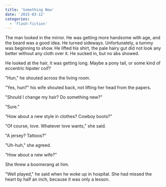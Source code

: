 ```yaml
---
title: 'Something New'
date: '2015-03-12'
categories:
  - 'flash-fiction'
---
```


The man looked in the mirror. He was getting more handsome with age, and the
beard was a good idea. He turned sideways. Unfortunately, a tummy was beginning
to show. He lifted his shirt, the pale hairy gut did not look any better without
any cloth over it. He sucked in, but no abs showed.

He looked at the hair, it was getting long. Maybe a pony tail, or some kind of
eccentric hipster coif?

"Hun," he shouted across the living room.

"Yes, hun?" his wife shouted back, not lifting her head from the papers.

"Should I change my hair? Do something new?"

"Sure."

"How about a new style in clothes? Cowboy boots?"

"Of course, love. Whatever love wants," she said.

"A jersey? Tattoos?"

"Uh-huh," she agreed.

"How about a new wife?"

She threw a boomerang at him.

"Well played," he said when he woke up in hospital. She had missed the heart by
half an inch, because it was only a lesson.

